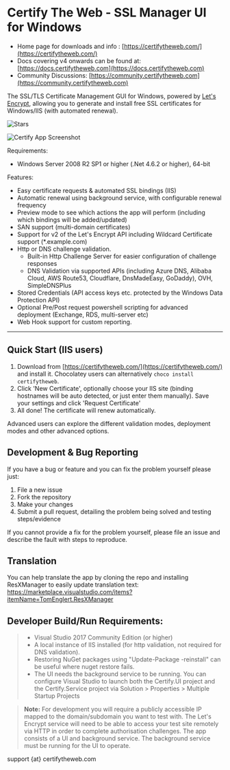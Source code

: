 # Certify The Web - SSL Manager UI for Windows

- Home page for downloads and info : [https://certifytheweb.com/](https://certifytheweb.com/)
- Docs covering v4 onwards can be found at: [https://docs.certifytheweb.com](https://docs.certifytheweb.com)
- Community Discussions: [https://community.certifytheweb.com](https://community.certifytheweb.com)

The SSL/TLS Certificate Management GUI for Windows, powered by [Let's Encrypt](https://letsencrypt.org/), allowing you to generate and install free SSL certificates for Windows/IIS (with automated renewal).

![Stars](
https://img.shields.io/github/stars/webprofusion/certify.svg)


![Certify App Screenshot](docs/images/app-screenshot.png)

Requirements:
- Windows Server 2008 R2 SP1 or higher (.Net 4.6.2 or higher), 64-bit

Features:
- Easy certificate requests & automated SSL bindings (IIS)
- Automatic renewal using background service, with configurable renewal frequency
- Preview mode to see which actions the app will perform (including which bindings will be added/updated)
- SAN support (multi-domain certificates)
- Support for v2 of the Let's Encrypt API including Wildcard Certificate support (*.example.com)
- Http or DNS challenge validation.
	- Built-in Http Challenge Server for easier configuration of challenge responses
	- DNS Validation via supported APIs (including Azure DNS, Alibaba Cloud, AWS Route53, Cloudflare, DnsMadeEasy, GoDaddy), OVH, SimpleDNSPlus
- Stored Credentials (API access keys etc. protected by the Windows Data Protection API)
- Optional Pre/Post request powershell scripting for advanced deployment (Exchange, RDS, multi-server etc)
- Web Hook support for custom reporting.

----------
Quick Start (IIS users)
----------
1. Download from [https://certifytheweb.com/](https://certifytheweb.com/) and install it. Chocolatey users can alternatively `choco install certifytheweb`.
2. Click 'New Certificate', optionally choose your IIS site (binding hostnames will be auto detected, or just enter them manually). Save your settings and click 'Request Certificate'
3. All done! The certificate will renew automatically.

Advanced users can explore the different validation modes, deployment modes and other advanced options.

Development & Bug Reporting
-------------

If you have a bug or feature and you can fix the problem yourself please just:

   1. File a new issue
   2. Fork the repository
   2. Make your changes 
   3. Submit a pull request, detailing the problem being solved and testing steps/evidence
   
If you cannot provide a fix for the problem yourself, please file an issue and describe the fault with steps to reproduce.

Translation
------------

You can help translate the app by cloning the repo and installing ResXManager to easily update translation text:
https://marketplace.visualstudio.com/items?itemName=TomEnglert.ResXManager

Developer Build/Run Requirements:
----------------------

> - Visual Studio 2017 Community Edition (or higher) 
> - A local instance of IIS installed (for http validation, not required for DNS validation).
> - Restoring NuGet packages using "Update-Package -reinstall" can be useful where nuget restore fails.
> - The UI needs the background service to be running. You can configure Visual Studio to launch both the Certify.UI project and the Certify.Service project via Solution > Properties > Multiple Startup Projects

> **Note:**  For development you will require a publicly accessible IP mapped to the domain/subdomain you want to test with. The Let's Encrypt service will need to be able to access your test site remotely via HTTP in order to complete authorisation challenges.
> The app consists of a UI and background service. The background service must be running for the UI to operate. 

support {at} certifytheweb.com
